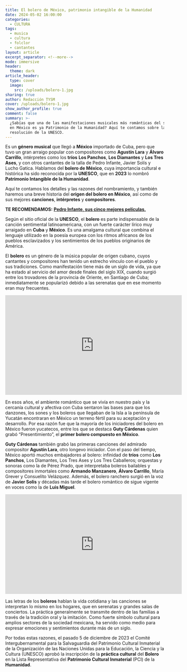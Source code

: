 ```yaml
---
title: El bolero de México, patrimonio intangible de la Humanidad
date: 2024-05-02 16:00:00
categories:
  - CULTURA
tags:
  - musica
  - cultura
  - folclor
  - cantantes
layout: article
excerpt_separator: <!--more-->
mode: immersive
header:
  theme: dark
article_header:
  type: cover
  image:
    src: /uploads/bolero-1.jpg
sharing: true
author: Redacción TYSM
cover: /uploads/bolero-1.jpg
show_author_profile: true
comment: false
summary: >-
  ¿Sabías que una de las manifestaciones musicales más románticas del siglo XX
  en México es ya Patrimonio de la Humanidad? Aquí te contamos sobre la
  resolución de la UNESCO.
---
```

Es un **género musical** que llegó a **México** importado de Cuba, pero que tuvo un gran arraigo popular con compositores como **Agustín Lara** y **Álvaro Carrillo**, intérpretes como los **tríos** **Los Panchos**, **Los Diamantes** y **Los Tres Ases**, y con otros cantantes de la talla de Pedro Infante, Javier Solís y Lucho Gatica. Hablamos del **bolero de México**, cuya importancia cultural e histórica ha sido reconocida por la **UNESCO**, que en **2023** lo nombró **Patrimonio Intangible de la Humanidad**.

Aquí te contamos los detalles y las razones del nombramiento, y también haremos una breve historia del **origen del bolero en México**, así como de sus mejores **canciones**, **intérpretes** y **compositores**.

**TE RECOMENDAMOS:** [**Pedro Infante, sus cinco mejores películas.**](https://blog.tonoysumariachi.com/mexicanisimos/2024/04/15/pedro-infante-sus-cinco-mejores-pel%C3%ADculas.html)

Según el sitio oficial de la **UNESCO**, el **bolero** es parte indispensable de la canción sentimental latinoamericana, con un fuerte carácter lírico muy arraigado en **Cuba** y **México**. Es una amalgama cultural que combina el lenguaje utilizado en la poesía europea con los ritmos africanos de los pueblos esclavizados y los sentimientos de los pueblos originarios de América.

El  **bolero** es un género de la música popular de origen cubano,  cuyos cantantes y compositores han tenido un estrecho vínculo con el pueblo y sus tradiciones. Como manifestación tiene más de un siglo de vida, ya que ha estado al servicio del amor desde finales del siglo XIX, cuando surgió entre los trovadores de la provincia de Oriente, en Santiago de Cuba; inmediatamente se popularizó debido a las serenatas que en ese momento eran muy frecuentes.

<iframe width="560" height="315" src="https://www.youtube.com/embed/uKS8y-tg6FE?si=2iwg9p2VRvSNZ7As" title="YouTube video player" frameborder="0" allow="accelerometer; autoplay; clipboard-write; encrypted-media; gyroscope; picture-in-picture; web-share" referrerpolicy="strict-origin-when-cross-origin" allowfullscreen=""></iframe>

En esos años, el ambiente romántico que se vivía en nuestro país  y la cercanía cultural y afectiva con Cuba sentaron las bases para que los danzones, los sones y los boleros que llegaban de la Isla a la península de Yucatán encontraran en México un terreno fértil para su aceptación y desarrollo. Por esa razón fue que la mayoría de los iniciadores del bolero en México fueron yucatecos, entre los que se destaca **Guty Cárdenas** quien grabó “Presentimiento”, el **primer bolero compuesto en México**.

**Guty Cárdenas** también grabó las primeras canciones del admirado compositor **Agustín Lara**, otro  longevo iniciador. Con el paso del tiempo, México aportó muchos embajadores al bolero: infinidad de **tríos** como **Los Panchos**, Los Diamantes, Los Tres Ases y Los Tres Caballeros; orquestas y sonoras como la de Pérez Prado, que interpretaba boleros bailables y compositores inmortales como **Armando Manzanero**, **Álvaro Carrillo**, María Grever y Consuelito Velázquez. Además,  el bolero ranchero surgió en la voz de **Javier Solís** y décadas más tarde el bolero romántico de sigue vigente en voces como la de **Luis Miguel**.

<iframe width="560" height="315" src="https://www.youtube.com/embed/YH_jng60ewU?si=cAhMj_DE6Zcqi2Al" title="YouTube video player" frameborder="0" allow="accelerometer; autoplay; clipboard-write; encrypted-media; gyroscope; picture-in-picture; web-share" referrerpolicy="strict-origin-when-cross-origin" allowfullscreen=""></iframe>

Las letras de los **boleros** hablan la vida cotidiana y las canciones se interpretan lo mismo en los hogares, que en serenatas y grandes salas de conciertos. La práctica generalmente se transmite dentro de las familias a través de la tradición oral y la imitación. Como fuerte símbolo cultural para amplios sectores de la sociedad mexicana, ha servido como medio para expresar emociones y sentimientos durante más de un siglo.

Por todas estas razones, el pasado 5 de diciembre de 2023 el Comité Intergubernamental para la Salvaguardia del Patrimonio Cultural Inmaterial de la Organización de las Naciones Unidas para la Educación, la Ciencia y la Cultura (UNESCO) aprobó la inscripción de la **práctica cultural** del **Bolero** en la Lista Representativa del **Patrimonio Cultural Inmaterial** (PCI) de la **Humanidad**.